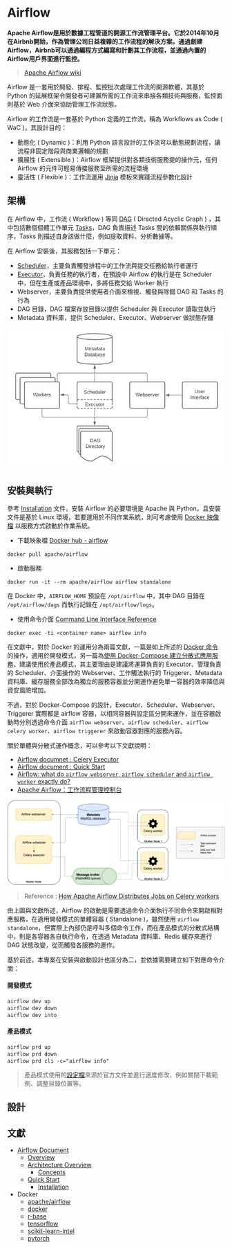 # Airflow

**Apache Airflow是用於數據工程管道的開源工作流管理平台。它於2014年10月在Airbnb開始，作為管理公司日益複雜的工作流程的解決方案。通過創建Airflow，Airbnb可以通過編程方式編寫和計劃其工作流程，並通過內置的Airflow用戶界面進行監控。**
> [Apache Airflow wiki](https://en.wikipedia.org/wiki/Apache_Airflow)

Airflow 是一套用於開發、排程、監控批次處理工作流的開源軟體，其基於 Python 的延展框架令開發者可建置所需的工作流來串接各類技術與服務，監控面則基於 Web 介面來協助管理工作流狀態。

Airflow 的工作流是一套基於 Python 定義的工作流，稱為 Workflows as Code ( WaC )，其設計目的：
+ 動態化 ( Dynamic )：利用 Python 語言設計的工作流可以動態規劃流程，讓流程非固定階段與商業邏輯的規劃
+ 擴展性 ( Extensible )：Airflow 框架提供對各類技術服務提的操作元，任何 Airflow 的元件可輕易傳接服務至所需的流程環境
+ 靈活性 ( Flexible )：工作流運用 [Jinja](https://jinja.palletsprojects.com/en/3.1.x/) 模板來實踐流程參數化設計

## 架構

在 Airflow 中，工作流 ( Workflow ) 等同 [DAG](https://airflow.apache.org/docs/apache-airflow/stable/concepts/dags.html) ( Directed Acyclic Graph ) ，其中包括數個個體工作單元 [Tasks](https://airflow.apache.org/docs/apache-airflow/stable/concepts/tasks.html)，DAG 負責描述 Tasks 間的依賴關係與執行順序，Tasks 則描述自身該做什麼，例如提取資料、分析數據等。

在 Airflow 安裝後，其服務包括一下單元：

+ [Scheduler](https://airflow.apache.org/docs/apache-airflow/stable/concepts/scheduler.html)，主要負責觸發排程中的工作流與提交任務給執行者運行
+ [Executor](https://airflow.apache.org/docs/apache-airflow/stable/executor/index.html)，負責任務的執行者，在預設中 Airflow 的執行是在 Scheduler 中，但在生產或產品環境中，多將任務交給 Worker 執行
+ Webserver，主要負責提供使用者介面來檢視、觸發與除錯 DAG 和 Tasks 的行為
+ DAG 目錄，DAG 檔案存放目錄以提供 Scheduler 與 Executor 讀取並執行
+ Metadata 資料庫，提供 Scheduler、Executor、Webserver 做狀態存儲

![軟體架構示意圖](./docs/img/arch-diag-basic.png)

## 安裝與執行

參考 [Installation](https://airflow.apache.org/docs/apache-airflow/stable/installation/index.html) 文件，安裝 Airflow 的必要環境是 Apache 與 Python，且安裝文件是基於 Linux 環境，若要運用於不同作業系統，則可考慮使用 [Docker 映像檔](https://airflow.apache.org/docs/docker-stack/index.html) 以服務方式啟動於作業系統。

+ 下載映象檔 [Docker hub - airflow](https://hub.docker.com/r/apache/airflow)

```
docker pull apache/airflow
```

+ 啟動服務

```
docker run -it --rm apache/airflow airflow standalone
```

在 Docker 中，```AIRFLOW_HOME``` 預設在 ```/opt/airflow``` 中，其中 DAG 目錄在 ```/opt/airflow/dags``` 而執行記錄在 ```/opt/airflow/logs```。

+ 使用命令介面 [Command Line Interface Reference](https://airflow.apache.org/docs/apache-airflow/stable/cli-and-env-variables-ref.html)

```
docker exec -ti <container name> airflow info
```

在文獻中，對於 Docker 的運用分為兩篇文獻，一篇是如上所述的 [Docker 命令](https://airflow.apache.org/docs/docker-stack/entrypoint.html#entrypoint-commands) 的操作，適用於開發模式，另一篇為[使用 Docker-Compose 建立分散式應用服務](https://airflow.apache.org/docs/apache-airflow/stable/howto/docker-compose/index.html)，建議使用於產品模式，其主要理由是建議將運算負責的 Executor、管理負責的 Scheduler、介面操作的 Webserver、工作觸法執行的 Triggerer、Metadata 資料庫、緩存服務全部改為獨立的服務容器並分開運作避免單一容器的效率降低與資安風險增加。

不過，對於 Docker-Compose 的設計，Executor、Scheduler、Webserver、Triggerer 實際都是 airflow 容器，以相同容器與設定區分開來運作，並在容器啟動時分別透過命令介面 ```airflow webserver```、```airflow scheduler```、```airflow celery worker```、```airflow triggerer``` 來啟動容器對應的服務內容。

關於單體與分散式運作概念，可以參考以下文獻說明：

+ [Airflow documnet : Celery Executor](https://airflow.apache.org/docs/apache-airflow/stable/executor/celery.html#architecture)
+ [Airflow document : Quick Start](https://airflow.apache.org/docs/apache-airflow/stable/start.html)
+ [Airflow: what do `airflow webserver`, `airflow scheduler` and `airflow worker` exactly do?](https://stackoverflow.com/questions/51063151)
+ [Apache Airflow：工作流程管理控制台](https://tech.hahow.in/4dc8e6fc1a6a)

![Airflow 元件通訊示意圖](./docs/img/airflow-celery-executor.png)
> Reference : [How Apache Airflow Distributes Jobs on Celery workers](https://medium.com/sicara/54cb5212d405)

由上圖與文獻所述，Airflow 的啟動是需要透過命令介面執行不同命令來開啟相對應服務，在適用開發模式的單體容器 ( Standalone )，雖然使用 ```airflow standalone```，但實際上內部仍是呼叫多個命令工作，而在產品模式的分散式結構中，則是各容器各自執行命令，在透過 Metadata 資料庫、Redis 緩存來進行 DAG 狀態改變，從而觸發各服務的運作。

基於前述，本專案在安裝與啟動設計也區分為二，並依據需要建立如下對應命令介面：

#### 開發模式

```
airflow dev up
airflow dev down
airflow dev into
```

#### 產品模式

```
airflow prd up
airflow prd down
airflow prd cli -c="airflow info"
```
> 產品模式使用的[設定檔](https://airflow.apache.org/docs/apache-airflow/2.5.0/docker-compose.yaml)來源於官方文件並進行適度修改，例如關閉下載範例、調整目錄位置等。

## 設計

## 文獻

+ [Airflow Document](https://airflow.apache.org/docs/)
    - [Overview](https://airflow.apache.org/docs/apache-airflow/stable/index.html)
    - [Architecture Overview](https://airflow.apache.org/docs/apache-airflow/stable/concepts/overview.html)
        + [Concepts](https://airflow.apache.org/docs/apache-airflow/stable/concepts/index.html)
    - [Quick Start](https://airflow.apache.org/docs/apache-airflow/stable/start.html)
        + [Installation](https://airflow.apache.org/docs/apache-airflow/stable/installation/index.html)
+ Docker
    - [apache/airflow](https://hub.docker.com/r/apache/airflow)
    - [docker](https://hub.docker.com/_/docker)
    - [r-base](https://hub.docker.com/_/r-base)
    - [tensorflow](https://www.tensorflow.org/install/docker?hl=zh-tw)
    - [scikit-learn-intel](https://hub.docker.com/r/bitnami/scikit-learn-intel)
    - [pytorch](https://hub.docker.com/r/pytorch/pytorch)
